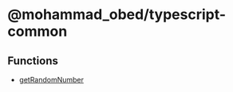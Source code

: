 # @mohammad_obed/typescript-common

## Functions

- [getRandomNumber](functions/getRandomNumber.md)
